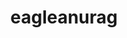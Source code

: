 ---
title: eagleanurag
github: https://github.com/eagleanurag
mode: light
transition: 1s
score: 84.1
archetype:
- GIF
- Little Bit of Everything
- Github Actions
---